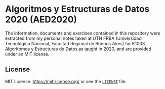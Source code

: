 # Algoritmos y Estructuras de Datos 2020 (AED2020)

The information, documents and exercises contained in this repository were extracted from my personal notes
taken at UTN FRBA (Universidad Tecnológica Nacional, Facultad Regional de Buenos Aires) for K1003 
Algoritomos y Estructuras de Datos as taught in 2020, and are provided under an MIT license.

## License

MIT License: https://mit-license.org/ or see the
[`LICENSE`](https://github.com/rnsavinelli/aed/blob/master/LICENSE) file.
